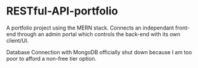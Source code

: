 # RESTful-API-portfolio

A portfolio project using the MERN stack. Connects an independant front-end through an admin portal which controls the back-end with its own client/UI.  

Database Connection with MongoDB officially shut down because I am too poor to afford a non-free tier option. 
